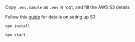 Copy `.env.sample` as `.env` in root, and fill the AWS S3 details

Follow this [guide](https://flaviocopes.com/node-upload-files-s3/) for details on seting up S3

```
npm install

npm start
```
